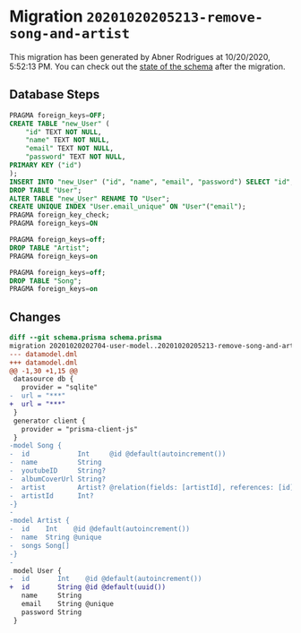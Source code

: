 # Migration `20201020205213-remove-song-and-artist`

This migration has been generated by Abner Rodrigues at 10/20/2020, 5:52:13 PM.
You can check out the [state of the schema](./schema.prisma) after the migration.

## Database Steps

```sql
PRAGMA foreign_keys=OFF;
CREATE TABLE "new_User" (
    "id" TEXT NOT NULL,
    "name" TEXT NOT NULL,
    "email" TEXT NOT NULL,
    "password" TEXT NOT NULL,
PRIMARY KEY ("id")
);
INSERT INTO "new_User" ("id", "name", "email", "password") SELECT "id", "name", "email", "password" FROM "User";
DROP TABLE "User";
ALTER TABLE "new_User" RENAME TO "User";
CREATE UNIQUE INDEX "User.email_unique" ON "User"("email");
PRAGMA foreign_key_check;
PRAGMA foreign_keys=ON

PRAGMA foreign_keys=off;
DROP TABLE "Artist";
PRAGMA foreign_keys=on

PRAGMA foreign_keys=off;
DROP TABLE "Song";
PRAGMA foreign_keys=on
```

## Changes

```diff
diff --git schema.prisma schema.prisma
migration 20201020202704-user-model..20201020205213-remove-song-and-artist
--- datamodel.dml
+++ datamodel.dml
@@ -1,30 +1,15 @@
 datasource db {
   provider = "sqlite"
-  url = "***"
+  url = "***"
 }
 generator client {
   provider = "prisma-client-js"
 }
-model Song {
-  id            Int     @id @default(autoincrement())
-  name          String
-  youtubeID     String?
-  albumCoverUrl String?
-  artist        Artist? @relation(fields: [artistId], references: [id])
-  artistId      Int?
-}
-
-model Artist {
-  id    Int    @id @default(autoincrement())
-  name  String @unique
-  songs Song[]
-}
-
 model User {
-  id       Int    @id @default(autoincrement())
+  id       String @id @default(uuid())
   name     String
   email    String @unique
   password String
 }
```


